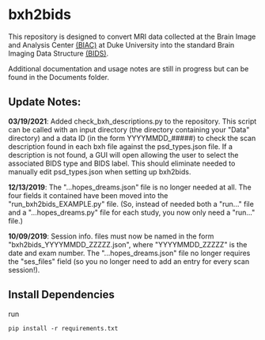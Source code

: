 # bxh2bids

This repository is designed to convert MRI data collected at the Brain Image and Analysis Center [(BIAC)](https://www.biac.duke.edu/) at Duke University into the standard Brain Imaging Data Structure [(BIDS)](http://bids.neuroimaging.io/).

Additional documentation and usage notes are still in progress but can be found in the Documents folder.

## Update Notes:
**03/19/2021**: Added check_bxh_descriptions.py to the repository. This script can be called with an input directory (the directory containing your "Data" directory) and a data ID (in the form YYYYMMDD_#####) to check the scan description found in each bxh file against the psd_types.json file. If a description is not found, a GUI will open allowing the user to select the associated BIDS type and BIDS label. This should eliminate needed to manually edit psd_types.json when setting up bxh2bids.

**12/13/2019**: The "...hopes_dreams.json" file is no longer needed at all. The four fields it contained have been moved into the "run_bxh2bids_EXAMPLE.py" file. (So, instead of needed both a "run..." file and a "...hopes_dreams.py" file for each study, you now only need a "run..." file.)

**10/09/2019**: Session info. files must now be named in the form "bxh2bids_YYYYMMDD_ZZZZZ.json", where "YYYYMMDD_ZZZZZ" is the date and exam number. The "...hopes_dreams.json" file no longer requires the "ses_files" field (so you no longer need to add an entry for every scan session!).

## Install Dependencies
run 
```
pip install -r requirements.txt
```

